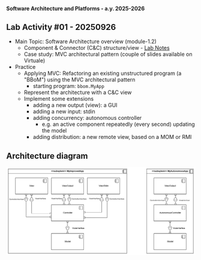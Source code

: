 #### Software Architecture and Platforms - a.y. 2025-2026

## Lab Activity #01 - 20250926  

- Main Topic: Software Architecture overview (module-1.2)
  - Component & Connector (C&C) structure/view - [Lab Notes](https://docs.google.com/document/d/1oZprsaZiSVrp5gsNEKnNra0WQ4CWwGY7xwaf7X8YiXg/edit?usp=sharing)
  - Case study: MVC architectural pattern (couple of slides available on Virtuale)
- Practice  
  - Applying MVC: Refactoring an existing unstructured program (a "BBoM") using the MVC architectural pattern
	  - starting program: `bbom.MyApp`
  - Represent the architecture with a C&C view
  - Implement some extensions 
	- adding a new output (view): a GUI 
	- adding a new input: stdin
	- adding concurrency: autonomous controller
      - e.g. an active component repeatedly (every second) updating the model 
	- adding distribution: a new remote view, based on a MOM or RMI

 ## Architecture diagram
 ![Architecture diagram](https://github.com/EmmaLeonardi/sap-lab-activity-01/blob/main/Architecture.png?raw=true)




		
		
		
		
